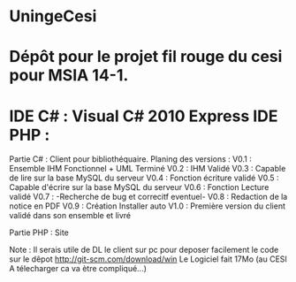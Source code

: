 UningeCesi
==========
Dépôt pour le projet fil rouge du cesi pour MSIA 14-1.
==========
IDE C# : Visual C# 2010 Express
IDE PHP :
==========
Partie C# : Client pour bibliothéquaire.
Planing des versions :
V0.1 : Ensemble IHM Fonctionnel + UML Terminé
V0.2 : IHM Validé
V0.3 : Capable de lire sur la base MySQL du serveur
V0.4 : Fonction écriture validé
V0.5 : Capable d'écrire sur la base MySQL du serveur
V0.6 : Fonction Lecture validé
V0.7 : -Recherche de bug et correcitf eventuel-
V0.8 : Redaction de la notice en PDF
V0.9 : Création Installer auto
V1.0 : Première version du client validé dans son ensemble et livré

Partie PHP : Site


Note :
Il serais utile de DL le client sur pc pour deposer facilement le code sur le dêpot
http://git-scm.com/download/win
Le Logiciel fait 17Mo (au CESI A télecharger ca va ètre compliqué...)
